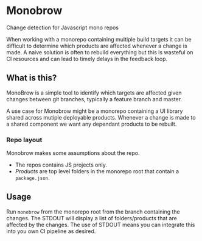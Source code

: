 # Monobrow
Change detection for Javascript mono repos

When working with a monorepo containing multiple build targets it can be difficult to determine which products are affected whenever a change is made. A naive solution is often to rebuild everything but this is wasteful on CI resources and can lead to timely delays in the feedback loop.


## What is this?
MonoBrow is a simple tool to identify which targets are affected given changes between git branches, typically a feature branch and master.

A use case for Monobrow might be a monorepo containing a UI library shared across mutiple deployable products. Whenever a change is made to a shared component we want any dependant products to be rebuilt.

### Repo layout

Monobrow makes some assumptions about the repo.

  - The repos contains JS projects only.
  - *Products* are top level folders in the monorepo root that contain a `package.json`.

  ## Usage

  Run `monobrow` from the monorepo root from the branch containing the changes. The STDOUT will display a list of folders/products that are affected by the changes. The use of STDOUT means you can integrate this into you own CI pipeline as desired.